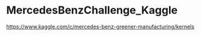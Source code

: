 # MercedesBenzChallenge_Kaggle
https://www.kaggle.com/c/mercedes-benz-greener-manufacturing/kernels
